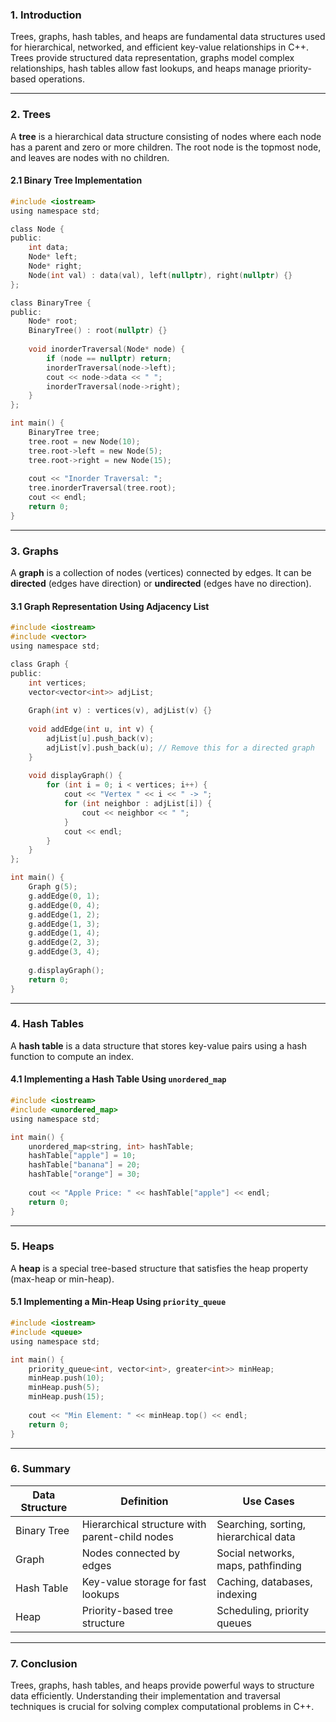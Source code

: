 ### 1. Introduction
Trees, graphs, hash tables, and heaps are fundamental data structures used for hierarchical, networked, and efficient key-value relationships in C++. Trees provide structured data representation, graphs model complex relationships, hash tables allow fast lookups, and heaps manage priority-based operations.

---

### 2. Trees
A **tree** is a hierarchical data structure consisting of nodes where each node has a parent and zero or more children. The root node is the topmost node, and leaves are nodes with no children.

#### **2.1 Binary Tree Implementation**
```c
#include <iostream>
using namespace std;

class Node {
public:
    int data;
    Node* left;
    Node* right;
    Node(int val) : data(val), left(nullptr), right(nullptr) {}
};

class BinaryTree {
public:
    Node* root;
    BinaryTree() : root(nullptr) {}
    
    void inorderTraversal(Node* node) {
        if (node == nullptr) return;
        inorderTraversal(node->left);
        cout << node->data << " ";
        inorderTraversal(node->right);
    }
};

int main() {
    BinaryTree tree;
    tree.root = new Node(10);
    tree.root->left = new Node(5);
    tree.root->right = new Node(15);
    
    cout << "Inorder Traversal: ";
    tree.inorderTraversal(tree.root);
    cout << endl;
    return 0;
}
```

---

### 3. Graphs
A **graph** is a collection of nodes (vertices) connected by edges. It can be **directed** (edges have direction) or **undirected** (edges have no direction).

#### **3.1 Graph Representation Using Adjacency List**
```c
#include <iostream>
#include <vector>
using namespace std;

class Graph {
public:
    int vertices;
    vector<vector<int>> adjList;
    
    Graph(int v) : vertices(v), adjList(v) {}
    
    void addEdge(int u, int v) {
        adjList[u].push_back(v);
        adjList[v].push_back(u); // Remove this for a directed graph
    }
    
    void displayGraph() {
        for (int i = 0; i < vertices; i++) {
            cout << "Vertex " << i << " -> ";
            for (int neighbor : adjList[i]) {
                cout << neighbor << " ";
            }
            cout << endl;
        }
    }
};

int main() {
    Graph g(5);
    g.addEdge(0, 1);
    g.addEdge(0, 4);
    g.addEdge(1, 2);
    g.addEdge(1, 3);
    g.addEdge(1, 4);
    g.addEdge(2, 3);
    g.addEdge(3, 4);
    
    g.displayGraph();
    return 0;
}
```

---

### 4. Hash Tables
A **hash table** is a data structure that stores key-value pairs using a hash function to compute an index.

#### **4.1 Implementing a Hash Table Using `unordered_map`**
```c
#include <iostream>
#include <unordered_map>
using namespace std;

int main() {
    unordered_map<string, int> hashTable;
    hashTable["apple"] = 10;
    hashTable["banana"] = 20;
    hashTable["orange"] = 30;
    
    cout << "Apple Price: " << hashTable["apple"] << endl;
    return 0;
}
```

---

### 5. Heaps
A **heap** is a special tree-based structure that satisfies the heap property (max-heap or min-heap).

#### **5.1 Implementing a Min-Heap Using `priority_queue`**
```c
#include <iostream>
#include <queue>
using namespace std;

int main() {
    priority_queue<int, vector<int>, greater<int>> minHeap;
    minHeap.push(10);
    minHeap.push(5);
    minHeap.push(15);
    
    cout << "Min Element: " << minHeap.top() << endl;
    return 0;
}
```

---

### 6. Summary
| Data Structure | Definition | Use Cases |
|---------------|------------|----------|
| Binary Tree | Hierarchical structure with parent-child nodes | Searching, sorting, hierarchical data |
| Graph | Nodes connected by edges | Social networks, maps, pathfinding |
| Hash Table | Key-value storage for fast lookups | Caching, databases, indexing |
| Heap | Priority-based tree structure | Scheduling, priority queues |

---

### 7. Conclusion
Trees, graphs, hash tables, and heaps provide powerful ways to structure data efficiently. Understanding their implementation and traversal techniques is crucial for solving complex computational problems in C++.